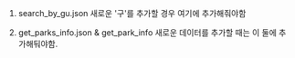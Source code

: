 1. search_by_gu.json
새로운 '구'를 추가할 경우 여기에 추가해줘야함

2. get_parks_info.json & get_park_info
새로운 데이터를 추가할 때는 이 둘에 추가해둬야함.
